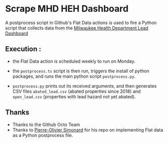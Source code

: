 # Scrape MHD HEH Dashboard 

A postprocess script in Github's Flat Data actions is used to fire a Python script that collects data from the [Milwaukee Health Department Lead Dashboard](https://healthmke.quickbase.com/db/bptnemrfu?a=showpage&pageID=22)

## Execution :

- the Flat Data action is scheduled weekly to run on Monday.

- the `postprocess.ts` script is then run, triggers the install of python packages, and runs the main python script `postprocess.py`.

- `postprocess.py` prints out its received arguments, and then generates CSV files `abated_lead.csv` (abated properties since 2018) and `open_lead.csv` (properties with lead hazard not yet abated). 

## Thanks

- Thanks to the Github Octo Team
- Thanks to [Pierre-Olivier Simonard](https://github.com/pierrotsmnrd/flat_data_py_example) for his repo on implementing Flat data as a Python postprocess file.

